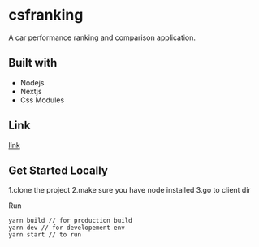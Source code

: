 # csfranking

A car performance ranking and comparison application.

## Built with

- Nodejs
- Nextjs
- Css Modules

## Link

[link](https://60eb6077f3ff091bc43a6288--zen-benz-e20395.netlify.app/)

## Get Started Locally

1.clone the project
2.make sure you have node installed
3.go to client dir

Run

```
yarn build // for production build
yarn dev // for developement env
yarn start // to run
```

